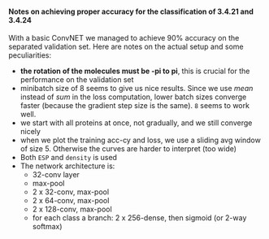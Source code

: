 #### Notes on achieving proper accuracy for the classification of 3.4.21 and 3.4.24

With a basic ConvNET we managed to achieve 90% accuracy on the separated validation set.
Here are notes on the actual setup and some peculiarities:
* **the rotation of the molecules must be -pi to pi**, this is crucial for the performance on the validation set
* minibatch size of 8 seems to give us nice results. Since we use *mean* instead of *sum* in the loss computation, lower batch sizes converge faster (because the gradient step size is the same). `8` seems to work well.
* we start with all proteins at once, not gradually, and we still converge nicely
* when we plot the training acc-cy and loss, we use a sliding avg window of size 5. Otherwise the curves are harder to interpret (too wide)
* Both `ESP` and `density` is used
* The network architecture is:
    * 32-conv layer
    * max-pool
    * 2 x 32-conv, max-pool
    * 2 x 64-conv, max-pool
    * 2 x 128-conv, max-pool
    * for each class a branch: 2 x 256-dense, then sigmoid (or 2-way softmax)
